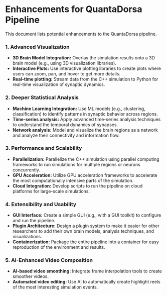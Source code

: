 # Enhancements for QuantaDorsa Pipeline

This document lists potential enhancements to the QuantaDorsa pipeline.

### 1. Advanced Visualization

-   **3D Brain Model Integration:** Overlay the simulation results onto a 3D brain model (e.g., using 3D visualization libraries).
-   **Interactive Plots:** Use interactive plotting libraries to create plots where users can zoom, pan, and hover to get more details.
-   **Real-time plotting:** Stream data from the C++ simulation to Python for real-time visualization of synaptic dynamics.

### 2. Deeper Statistical Analysis

-   **Machine Learning Integration:** Use ML models (e.g., clustering, classification) to identify patterns in synaptic behavior across regions.
-   **Time-series analysis:** Apply advanced time-series analysis techniques to understand the temporal dynamics of synapses.
-   **Network analysis:** Model and visualize the brain regions as a network and analyze their connectivity and information flow.

### 3. Performance and Scalability

-   **Parallelization:** Parallelize the C++ simulation using parallel computing frameworks to run simulations for multiple regions or neurons concurrently.
-   **GPU Acceleration:** Utilize GPU acceleration frameworks to accelerate the most computationally intensive parts of the simulation.
-   **Cloud Integration:** Develop scripts to run the pipeline on cloud platforms for large-scale simulations.

### 4. Extensibility and Usability

-   **GUI Interface:** Create a simple GUI (e.g., with a GUI toolkit) to configure and run the pipeline.
-   **Plugin Architecture:** Design a plugin system to make it easier for other researchers to add their own brain models, analysis techniques, and visualizations.
-   **Containerization:** Package the entire pipeline into a container for easy reproduction of the environment and results.

### 5. AI-Enhanced Video Composition

-   **AI-based video smoothing:** Integrate frame interpolation tools to create smoother videos.
-   **Automated video editing:** Use AI to automatically create highlight reels of the most interesting simulation events.

